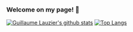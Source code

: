 ### Welcome on my page! 👋

[![Guillaume Lauzier's github stats](https://github-readme-stats.vercel.app/api?username=guillaumelauzier&show_icons=true)](https://github.com/guillaumelauzier) 
[![Top Langs](https://github-readme-stats.vercel.app/api/top-langs/?username=guillaumelauzier&layout=compact&langs_count=10)](https://github.com/anuraghazra/github-readme-stats)
